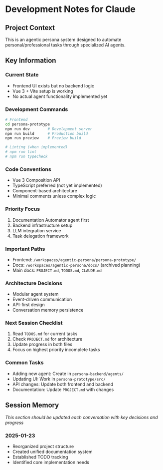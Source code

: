 # Development Notes for Claude

## Project Context
This is an agentic persona system designed to automate personal/professional tasks through specialized AI agents.

## Key Information

### Current State
- Frontend UI exists but no backend logic
- Vue 3 + Vite setup is working
- No actual agent functionality implemented yet

### Development Commands
```bash
# Frontend
cd persona-prototype
npm run dev        # Development server
npm run build      # Production build
npm run preview    # Preview build

# Linting (when implemented)
# npm run lint
# npm run typecheck
```

### Code Conventions
- Vue 3 Composition API
- TypeScript preferred (not yet implemented)
- Component-based architecture
- Minimal comments unless complex logic

### Priority Focus
1. Documentation Automator agent first
2. Backend infrastructure setup
3. LLM integration service
4. Task delegation framework

### Important Paths
- Frontend: `/workspaces/agentic-persona/persona-prototype/`
- Docs: `/workspaces/agentic-persona/docs/` (archived planning)
- Main docs: `PROJECT.md`, `TODOS.md`, `CLAUDE.md`

### Architecture Decisions
- Modular agent system
- Event-driven communication
- API-first design
- Conversation memory persistence

### Next Session Checklist
1. Read `TODOS.md` for current tasks
2. Check `PROJECT.md` for architecture
3. Update progress in both files
4. Focus on highest priority incomplete tasks

### Common Tasks
- Adding new agent: Create in `persona-backend/agents/`
- Updating UI: Work in `persona-prototype/src/`
- API changes: Update both frontend and backend
- Documentation: Update `PROJECT.md` with changes

## Session Memory
*This section should be updated each conversation with key decisions and progress*

### 2025-01-23
- Reorganized project structure
- Created unified documentation system
- Established TODO tracking
- Identified core implementation needs